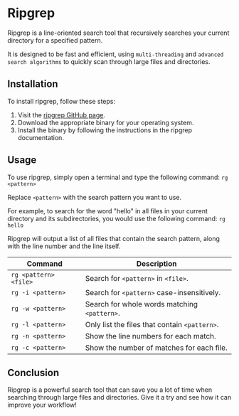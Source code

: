 # Ripgrep

Ripgrep is a line-oriented search tool that recursively searches your current directory for a specified pattern.

It is designed to be fast and efficient, using `multi-threading` and `advanced search algorithms` to quickly scan through large files and directories.

## Installation

To install ripgrep, follow these steps:

1. Visit the [ripgrep GitHub page](https://github.com/BurntSushi/ripgrep).
2. Download the appropriate binary for your operating system.
3. Install the binary by following the instructions in the ripgrep documentation.

## Usage

To use ripgrep, simply open a terminal and type the following command:
`rg <pattern>`

Replace `<pattern>` with the search pattern you want to use.

For example, to search for the word "hello" in all files in your current directory and its subdirectories, you would use the following command:
`rg hello`


Ripgrep will output a list of all files that contain the search pattern, along with the line number and the line itself.

| Command               | Description                                   |
| --------------------- | --------------------------------------------- |
| `rg <pattern> <file>` | Search for `<pattern>` in `<file>`.           |
| `rg -i <pattern>`     | Search for `<pattern>` case-insensitively.    |
| `rg -w <pattern>`     | Search for whole words matching `<pattern>`.  |
| `rg -l <pattern>`     | Only list the files that contain `<pattern>`. |
| `rg -n <pattern>`     | Show the line numbers for each match.         |
| `rg -c <pattern>`     | Show the number of matches for each file.     |

## Conclusion

Ripgrep is a powerful search tool that can save you a lot of time when searching through large files and directories. Give it a try and see how it can improve your workflow!
